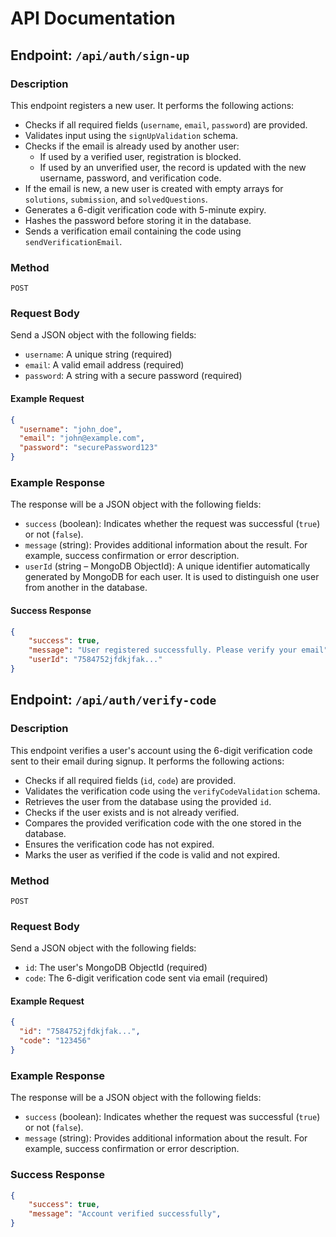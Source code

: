 # API Documentation

## Endpoint: `/api/auth/sign-up`

### Description
This endpoint registers a new user. It performs the following actions:

- Checks if all required fields (`username`, `email`, `password`) are provided.
- Validates input using the `signUpValidation` schema.
- Checks if the email is already used by another user:
  - If used by a verified user, registration is blocked.
  - If used by an unverified user, the record is updated with the new username, password, and verification code.
- If the email is new, a new user is created with empty arrays for `solutions`, `submission`, and `solvedQuestions`.
- Generates a 6-digit verification code with 5-minute expiry.
- Hashes the password before storing it in the database.
- Sends a verification email containing the code using `sendVerificationEmail`.

### Method
`POST`

### Request Body

Send a JSON object with the following fields:

- `username`: A unique string (required)
- `email`: A valid email address (required)
- `password`: A string with a secure password (required)

#### Example Request
```json
{
  "username": "john_doe",
  "email": "john@example.com",
  "password": "securePassword123"
}
```
### Example Response
The response will be a JSON object with the following fields:

- `success` (boolean): Indicates whether the request was successful (`true`) or not (`false`).
- `message` (string): Provides additional information about the result. For example, success confirmation or error description.
- `userId` (string – MongoDB ObjectId): A unique identifier automatically generated by MongoDB for each user. It is used to distinguish one user from another in the database.


#### Success Response
```json
{
    "success": true,
    "message": "User registered successfully. Please verify your email",
    "userId": "7584752jfdkjfak..."
}
```
## Endpoint: `/api/auth/verify-code`

### Description
This endpoint verifies a user's account using the 6-digit verification code sent to their email during signup. It performs the following actions:

- Checks if all required fields (`id`, `code`) are provided.
- Validates the verification code using the `verifyCodeValidation` schema.
- Retrieves the user from the database using the provided `id`.
- Checks if the user exists and is not already verified.
- Compares the provided verification code with the one stored in the database.
- Ensures the verification code has not expired.
- Marks the user as verified if the code is valid and not expired.

### Method
`POST`

### Request Body

Send a JSON object with the following fields:

- `id`: The user's MongoDB ObjectId (required)
- `code`: The 6-digit verification code sent via email (required)

#### Example Request
```json
{
  "id": "7584752jfdkjfak...",
  "code": "123456"
}
```
### Example Response
The response will be a JSON object with the following fields:

- `success` (boolean): Indicates whether the request was successful (`true`) or not (`false`).
- `message` (string): Provides additional information about the result. For example, success confirmation or error description.
### Success Response
```json
{
    "success": true,
    "message": "Account verified successfully",
}
```

